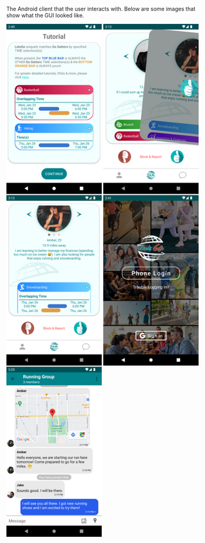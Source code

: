 The Android client that the user interacts with. Below are some images that show what the GUI looked like.

<img src="images/tutorial.png" alt="Logo" width="250"> <img src="images/swiping.png" alt="Logo" width="250"> <img src="images/user_card.png" alt="Logo" width="250"> 
<img src="images/home_screen.png" alt="Logo" width="250"> <img src="images/chat_room.png" alt="Logo" width="250">
